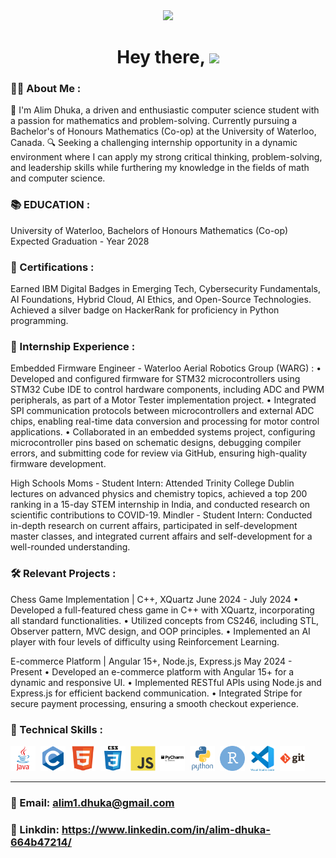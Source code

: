 <div id="header" align="center">
  <img src="https://i.giphy.com/media/v1.Y2lkPTc5MGI3NjExd3ozeGZ0d3lpazVsNjhxNmpwczZmaHJ4am84ZHBjMXA3bHBjc25hZyZlcD12MV9pbnRlcm5hbF9naWZfYnlfaWQmY3Q9cw/FA4rKJKGzQS2pEM1sE/giphy.gif" width="100"/>
<h1>
  Hey there,
  <img src="https://media.giphy.com/media/hvRJCLFzcasrR4ia7z/giphy.gif" width="30px"/>
</h1>
</div>

### :man_technologist: About Me :
👋 I'm Alim Dhuka, a driven and enthusiastic computer science student with a passion for mathematics and problem-solving. Currently pursuing a Bachelor's of Honours Mathematics (Co-op) at the University of Waterloo, Canada.
🔍 Seeking a challenging internship opportunity in a dynamic environment where I can apply my strong critical thinking, problem-solving, and leadership skills while furthering my knowledge in the fields of math and computer science.

### :books: EDUCATION :
University of Waterloo,
Bachelors of Honours Mathematics (Co-op) Expected Graduation - Year 2028

### :1st_place_medal: Certifications :
Earned IBM Digital Badges in Emerging Tech, Cybersecurity Fundamentals, AI Foundations, Hybrid Cloud, AI Ethics, and Open-Source Technologies.
Achieved a silver badge on HackerRank for proficiency in Python programming.

### :star2: Internship Experience :
Embedded Firmware Engineer - 
Waterloo Aerial Robotics Group (WARG) :
• Developed and configured firmware for STM32 microcontrollers using STM32 Cube IDE to control hardware
components, including ADC and PWM peripherals, as part of a Motor Tester implementation project.
• Integrated SPI communication protocols between microcontrollers and external ADC chips, enabling real-time
data conversion and processing for motor control applications.
• Collaborated in an embedded systems project, configuring microcontroller pins based on schematic designs,
debugging compiler errors, and submitting code for review via GitHub, ensuring high-quality firmware
development.

High Schools Moms - Student Intern: Attended Trinity College Dublin lectures on advanced physics and chemistry topics, achieved a top 200 ranking in a 15-day STEM internship in India, and conducted research on scientific contributions to COVID-19.
Mindler - Student Intern: Conducted in-depth research on current affairs, participated in self-development master classes, and integrated current affairs and self-development for a well-rounded understanding.

### :hammer_and_wrench: Relevant Projects :
Chess Game Implementation | C++, XQuartz June 2024 - July 2024
• Developed a full-featured chess game in C++ with XQuartz, incorporating all standard functionalities.
• Utilized concepts from CS246, including STL, Observer pattern, MVC design, and OOP principles.
• Implemented an AI player with four levels of difficulty using Reinforcement Learning.


E-commerce Platform | Angular 15+, Node.js, Express.js May 2024 - Present
• Developed an e-commerce platform with Angular 15+ for a dynamic and responsive UI.
• Implemented RESTful APIs using Node.js and Express.js for efficient backend communication.
• Integrated Stripe for secure payment processing, ensuring a smooth checkout experience.



### :toolbox: Technical Skills :
<div>
  <img src="https://github.com/devicons/devicon/blob/master/icons/java/java-original-wordmark.svg" title="Java" alt="Java" width="40" height="40"/>&nbsp;
  <img src="https://github.com/devicons/devicon/blob/master/icons/c/c-original.svg" title="C" alt="C" width="40" height="40"/>&nbsp;
  <img src="https://github.com/devicons/devicon/blob/master/icons/html5/html5-original.svg" title="HTML5" alt="HTML" width="40" height="40"/>&nbsp;
  <img src="https://github.com/devicons/devicon/blob/master/icons/css3/css3-original-wordmark.svg" title="CSS" alt="CSS" width="40" height="40"/>&nbsp;
  <img src="https://github.com/devicons/devicon/blob/master/icons/javascript/javascript-original.svg" title="JavaScript" alt="JavaScript" width="40" height="40"/>&nbsp;
  <img src="https://github.com/devicons/devicon/blob/master/icons/pycharm/pycharm-original-wordmark.svg" title="Pycharm" alt="Pycharm" width="40" height="40"/>&nbsp;
  <img src="https://github.com/devicons/devicon/blob/master/icons/python/python-original-wordmark.svg" title="Python" alt="Python" width="40" height="40"/>&nbsp;
  <img src="https://github.com/devicons/devicon/blob/master/icons/rstudio/rstudio-original.svg" title="R" alt="R" width="40" height="40"/>&nbsp;
  <img src="https://github.com/devicons/devicon/blob/master/icons/vscode/vscode-original-wordmark.svg" title="VsCode" alt="VsCode" width="40" height="40"/>&nbsp;
  <img src="https://github.com/devicons/devicon/blob/master/icons/git/git-original-wordmark.svg" title="Git" **alt="Git" width="40" height="40"/>
</div>


 - - - - - - - - - - - - - - - - - - - - - - - - - - - - - - - - - - - - - - - - - - - - - - - - - - - - - - - - - - - - - - - - - - - - - - - - - - - - - - - - - - - - - - - - - - - - 
### :e-mail: Email: alim1.dhuka@gmail.com
### :toolbox: Linkdin: https://www.linkedin.com/in/alim-dhuka-664b47214/
